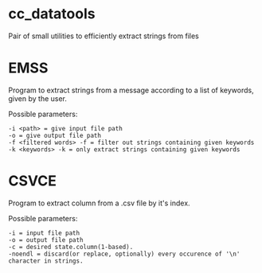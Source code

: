 # cc_datatools
Pair of small utilities to efficiently extract strings from files
# EMSS
Program to extract strings from a message according to a list of keywords, given by the user.

Possible parameters:

    -i <path> = give input file path
    -o = give output file path
    -f <filtered words> -f = filter out strings containing given keywords
    -k <keywords> -k = only extract strings containing given keywords
# CSVCE
Program to extract column from a .csv file by it's index.

Possible parameters:

	-i = input file path
	-o = output file path
	-c = desired state.column(1-based).
	-noendl = discard(or replace, optionally) every occurence of '\n' character in strings.
